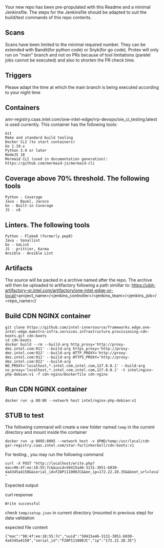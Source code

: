 Your new repo has been pre-propulated with this Readme and a minimal Jenkinsfile. The steps for the Jenkinsfile should be adapted to suit the build/test commands of this repo contents.

## Scans
Scans have been limited to the minimal required number. They can be extended with Bandit(for python code) or Snyk(for go code). Protex will only run on "main" branch and not on PRs because of tool limitations (parelel jobs cannot be executed) and also to shorten the PR check time. 

## Triggers
Please adapt the time at which the main branch is being executed according to your night time

## Containers
amr-registry.caas.intel.com/one-intel-edge/rrp-devops/oie_ci_testing:latest is used currently. This container has the following tools: 
```
Git 
Make and standard build tooling 
Docker CLI (to start containers) 
Go 1.19.x 
Python 3.9 or later 
NodeJS 18 
Mermaid CLI (used in documentation generation): https://github.com/mermaid-js/mermaid-cli 
```

## Coverage above 70% threshold. The following tools 
```
Python - Coverage
Java - Bazel, Jacoco
Go - Built-in Coverage
JS - c8
```

## Linters. The following tools 
```
Python - Flake8 (formerly pep8)
Java - Sonallint 
Go - GoLint
JS - prittier, Karma
Ansible - Ansible Lint
```

## Artifacts
The source will be packed in a archive named after the repo. The archive will then be uploaded to artifactory following a path simillar to:
https://ubit-artifactory-or.intel.com/artifactory/one-intel-edge-or-local/<project_name>/<jenkins_controller>/<jenkins_team>/<jenkins_job>/<repo_name>/<branch>/


## Build CDN NGINX container
```
git clone https://github.com/intel-innersource/frameworks.edge.one-intel-edge.maestro-infra.services.infrastructure.provisioning-cdn-boots.git cdn-boots
cd cdn-boots
docker build --rm --build-arg http_proxy='http://proxy-dmz.intel.com:911' --build-arg https_proxy='http://proxy-dmz.intel.com:912' --build-arg HTTP_PROXY='http://proxy-dmz.intel.com:911' --build-arg HTTPS_PROXY='http://proxy-dmz.intel.com:912' --build-arg NO_PROXY='localhost,*.intel.com,intel.com,127.0.0.1' --build-arg no_proxy='localhost,*.intel.com,intel.com,127.0.0.1' -t intel/nginx-php-debian:v1 -f cdn-nginx/Dockerfile cdn-nginx
```

## Run CDN NGINX container
```
docker run -p 80:80 --network host intel/nginx-php-debian:v1
```
## STUB to test
The  following command will create a new folder named ```temp``` in the current directory and mount inside the container
```
docker run -p 8095:8095 --network host -v $PWD/temp:/usr/local/cdn gar-registry.caas.intel.com/star-fw/tinkerbell/cdn-boots:v1

```


For testing , you may run the following command
```
curl -X POST "http://localhost/write.php?mac=98:4f:ee:18:55:7c&&uuid=50415a46-3131-3051-b030-4a4345a4150&&serial_id=FZAP111000JC&&en_ip=172.22.28.35&&boot_url=localhost"
"
```
Expected output

curl response
```
Write successful
```

check ```temp/setup.json``` in current directory (mounted in previous step) for data validation

expected file content

```
{"mac":"98:4f:ee:18:55:7c","uuid":"50415a46-3131-3051-b030-4a4345a4150","serial_id":"FZAP111000JC","ip":"172.22.28.35"}
```
